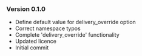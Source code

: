 ### Version 0.1.0
 - Define default value for delivery_override option
 - Correct namespace typos
 - Complete 'delivery_override' functionality
 - Updated licence
 - Initial commit

